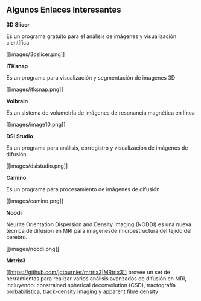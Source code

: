 ## Algunos Enlaces Interesantes ##

**3D Slicer**

Es un programa gratuito para el análisis de imágenes y visualización científica

[[images/3dslicer.png]]
 

**ITKsnap**
 
Es un programa para visualización y segmentación de imagenes 3D

 [[images/itksnap.png]]


**Volbrain**

Es un sistema de volumetría de imágenes de resonancia magnética en línea 

[[images/image10.png]]


**DSI Studio**
 
Es un programa para análisis, corregistro y visualización de imágenes de difusión

[[images/dsistudio.png]]


**Camino**

Es un programa para procesamiento de imágenes de difusión

 [[images/camino.png]]

 

**Noodi**

Neurite Orientation Dispersion and Density Imaging (NODDI) es una nueva técnica de difusión en MRI para imágenesde microestructura del tejido del cerebro.

 [[images/noodi.png]]


**Mrtrix3**

[[https://github.com/jdtournier/mrtrix3|MRtrix3]] provee un set de herramientas para realizar varios análisis avanzados de difusión en MRI, incluyendo: constrained spherical deconvolution (CSD), tractografía probabilística, track-density imaging y apparent fibre density
